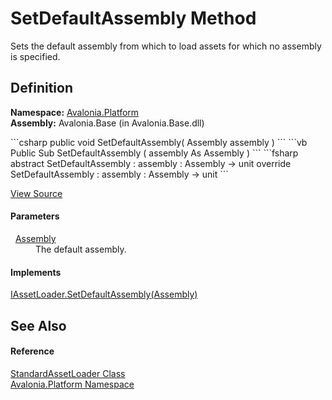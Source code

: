 # SetDefaultAssembly Method


Sets the default assembly from which to load assets for which no assembly is specified.



## Definition
**Namespace:** <a href="N_Avalonia_Platform">Avalonia.Platform</a>  
**Assembly:** Avalonia.Base (in Avalonia.Base.dll)

<Tabs groupId="api-code-preview">
<TabItem value="csharp" label="C#">
```csharp
public void SetDefaultAssembly(
	Assembly assembly
)
```
</TabItem>
<TabItem value="vb" label="VB">
```vb
Public Sub SetDefaultAssembly ( 
	assembly As Assembly
)
```
</TabItem>
<TabItem value="fsharp" label="F#">
```fsharp
abstract SetDefaultAssembly : 
        assembly : Assembly -> unit 
override SetDefaultAssembly : 
        assembly : Assembly -> unit 
```
</TabItem>
</Tabs>



<a href="https://github.com/AvaloniaUI/Avalonia/tree/master/src/Avalonia.Base/Platform/StandardAssetLoader.cs#L42" title="View the source code">View Source</a>



#### Parameters
<dl><dt>  <a href="https://learn.microsoft.com/dotnet/api/system.reflection.assembly" target="_blank" rel="noopener noreferrer">Assembly</a></dt><dd>The default assembly.</dd></dl>

#### Implements
<a href="M_Avalonia_Platform_IAssetLoader_SetDefaultAssembly">IAssetLoader.SetDefaultAssembly(Assembly)</a>  


## See Also


#### Reference
<a href="T_Avalonia_Platform_StandardAssetLoader">StandardAssetLoader Class</a>  
<a href="N_Avalonia_Platform">Avalonia.Platform Namespace</a>  

